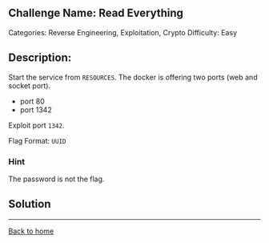## Challenge Name: Read Everything
Categories: Reverse Engineering, Exploitation, Crypto
Difficulty: Easy

## Description: 

Start the service from `RESOURCES`. The docker is offering two ports (web and socket port).
- port 80
- port 1342

Exploit port `1342`.

Flag Format: `UUID`

### Hint

The password is not the flag.


## Solution


---
[Back to home](../main.md)
